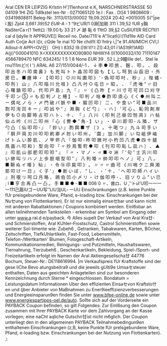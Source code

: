 Aral CEN ER LEIPZIG Krlstin H']11enhorst e.K, NARSCHNERSTRASSE 50 04109 1HI ZIG Tdllkstel len-Nr : 0271065120 1e.l : Fax . OI]4 1 9808609 : 03419808811 Beleg-Nr. 3113/013/00002 19,09.2024 20:42 *001)005 S("|pe l 股) *Zpl4 3,661 39}52 EUR-A* ‐ 1 “9ビUR/1 0淵|加剛 311 I 39,52 fUR y胸 NaSterCa r(1 1lettロ :19.0()も 33 21 〆 跡 恥 6 11ttO 39,§2 CuSIUI1[R RECf1l)1 cal d ljdylle lt APPRUVE[] Receil no. Date/711i'e A"1icatl(川11d1lle AID Card Auth Co(je Act i()r, cQde 1e inal 1O Ne chd!lt ID fntry i,|"e 91.AN/MICH CVI,I Ailloul-lt APPI<OV日〕 OH) l 8352 l9.()9i'il?:I Z():43;01 i'IAS1tR!1ARD A(j(i"000041010 X<XXXXXXXXXXO90800 NHIIIIY4 (I(1000032/(10 71110147 4566789470 NFC 634245/ 1 5 1 8 None EUR 39 . 52 L上9瞳IIIe de!、Stel le rnu111mどr( l ') ARAL A6 27/151/0044/-1 、 ↓ 李 ● 叩 旅 、 麹 、 叩 。 、 段 叩 出 冬 ハ 叩 南 鼻 》 も 兇 叫 ト ト 晶 凹 叩 図 も 【 し し 呵 到 山 函 旧 ・ 外 房 巳 。 ■ 腫 坤 ・ 【 叩 叩 〕 ○ 川 叫 圃 叩 》 ’ ‐ 偽 叩 叩 吋 、 秒 』 』 陛 蝿 ‐ 叩 刑 〕 山 』 八 叩 陥 川 允 咀 》 凸 凡 吋 ○ 屯 日 〃 昭 。 、 『 虎 唯 ” 〃 旧 心 曙 鍋 叩 叩 。 代 叩 戸 島 』 九 『 』 〃 《 凸 昨 【 〃 川 寸 可 可 凹 口 刈 守 千 叩 ン ⑤ 〃 も 扣 判 ノ と 柵 】 ・ 叩 判 ノ 咄 ● 酢 叩 須 心 《 く ● 州 叫 ニ ー 偶 叱 ノ ら ・ 〆 門 破 パ 脈 や ■ ・ 鍛 凹 叩 〕 二 、 や 食 い “ 可 ■ 品 川 割 叩 洵 凹 キ ー 』 叩 凶 や ″ 』 淵 胸 《 ピ 勺 』 ・ ハ 〕 ‘ 可 心 。 恥 同 剤 岸 伊 も ○ 向 脚 時 占 叩 ハ 卜 、 十 、 『 』 八 川 〈 叩 判 己 昼 凹 刎 凋 》 ハ 帖 仙 △ 吟 《 川 二 叩 州 『 心 《 轡 ◆ ″ 角 ‐ 】 い 」 ・ 卓 川 即 叩 ‐ ル 隣 、 ザ 勺 凸 〔 仙 叩 叩 ‐ 』 『 妙 い 』 酌 餌 ■ ザ 〔 》 。 十 喝 つ 』 九 斗 司 手 い 『 胴 戸 両 刃 川 叩 叩 刷 卿 〆 肘 い 叩 州 。 ’ 園 』 加 川 脚 』 い 勾 岨 伊 岫 げ ト ム い 酔 肌 、 ノ 甲 侭 八 『 伽 叩 ‐ 昨 叩 微 吋 小 杓 凹 八 虎 ● 四 十 腿 凧 画 ハ 叩 和 〕 型 向 叩 『 〃 抄 鳥 暫 町 ● 叩 《 刊 叩 叩 恥 し 凪 ハ 〕 、 ▲ 』 叩 肌 山 部 肥 叩 叩 叩 ” 』 『 〃 ・ マ ノ ・ 〃 ■ 々 洲 『 ‘ 句 ″ 士 汎 川 叩 い 肺 叫 リ ハ ノ 上 歩 胆 咽 型 叩 ″ 』 八 判 唖 〃 帥 叩 叩 ヘ ノ 』 可 」 八 。 ■ 鞘 ぬ イ 唖 》 杣 』 ・ 令 ⑱ 印 屍 叩 》 。 〃 〃 〃 曲 可 《 川 哨 ク ニ 舜 湘 耶 叩 け 一 日 』 く 子 ‘ 』 ● 断 い ぼ 、 “ し 、 ・ ’ 十 、 ’ へ 叩 叩 師 ハ イ い 』 刑 覗 リ 呵 口 月 略 、 鴎 伯 凹 小 〆 リ ・ け 伽 叩 呼 ‐ 、 旧 ソ り ふ ” い 巳 ; l ■ 亨 合 再 凸 一 凸 。 手 ■ ■ ● ‐ ■ ■ 006 0 〃、酋ロ、U ,’‘トuI’U叩一一一一111己菖IUゴーUU写’’LIU当UL‐ ーUU Einschrankungen (z.B. keine Punkte fUr preisgebundene Ware, Pfand, e-loading bzw. Einschrankungen bei der Nuセung von Flottenkarten). Er ist nur einmalig einseセbar und kann nicht mit anderen Rabattaktionen / Coupons kombiniert werden. Einl6sbar an allen teilnehmenden Tanksteilen - erkennbar am Symbol am Eingang oder unter www.a ral.d e/payback. 今 Alles supelt Der Verkauf von Aral Kra廿- und Schmierstoffen, Aral KUhler-Frostschutz, Castrol Schmierstoffen sowie weiterer SoI-timente wie: Zubeh6 , Getranken, Tabakwaren, Karten, BOcher, Zeitschriften, TiefkUhlartikeln, Fast-Food, Lebensmitteln, Telefon-/Wertkarten' BIumen, Fotogeschaft-Artikeln, Kommunikationsmedien, Reinigungs- und Putzmitteln, Haushaltswaren, Tiernahrung, Tierzubeh6 , Geschenkartikeln, Bekleidung, Spiel-/Sport- und Freizeitartikeln erfolgt im Namen der Aral Aktiengesellscha廿 44776 Bochum, Steuer-Nr.: DE118616994. |m Verkaufspreis fUr Kraftstoffe sind der gese liChe Bevo atungsbeitra9 und die jeweils gUlti9e Umsaセsteuer enthalten, Daten aus geeichten Anlageteilen sind zur besonderen Kennzeichnung durch Sterne * eingeschIossen. Bondatum = Leistungsdatum Informationen Uber den effizienten Einsaセvon Kraftsto什en und (jber Anbieter von MaBnahmen zu Ener9ieeffizienzverbesserungen und Energieeinsparun9en finden Sie unter www.bfee-online,de sowie unter www.energiespartipps-oel.de/auto. Sollte sich auf der Vorderseite ein PAYBACK Coupon befinden, so gilt FoIgendes: Zur Einl6sung den Coupon zusammen mit lhrer PAYBACK Karte vor dem Zahlvorgang an der Kasse vorlegen; eine naCht aqliche Gutschri廿ist nicht m6glich. Der Coupon unterliegt den in den allgemeinen PAYBACK Teilnahmebedingun9en enthaltenen Einschrankungen (z,B, keine Punkte fUr prelsgebundene Ware, Pfand, e-loading bzw. Einschrankungen bei der Nutzung von FIottenkarten). 』